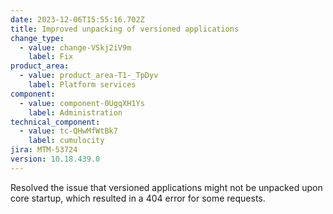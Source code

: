 ```yaml
---
date: 2023-12-06T15:55:16.702Z
title: Improved unpacking of versioned applications
change_type:
  - value: change-VSkj2iV9m
    label: Fix
product_area:
  - value: product_area-T1-_TpDyv
    label: Platform services
component:
  - value: component-0UgqXH1Ys
    label: Administration
technical_component:
  - value: tc-QHwMfWtBk7
    label: cumulocity
jira: MTM-53724
version: 10.18.439.0
---
```

Resolved the issue that versioned applications might not be unpacked upon core startup, which resulted in a 404 error for some requests.